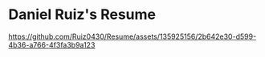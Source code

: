 # Daniel Ruiz's Resume




https://github.com/Ruiz0430/Resume/assets/135925156/2b642e30-d599-4b36-a766-4f3fa3b9a123

